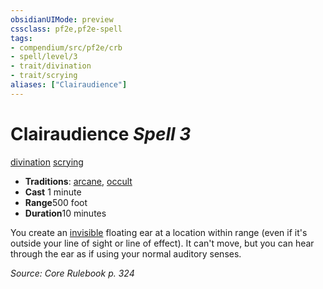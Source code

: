 ```yaml
---
obsidianUIMode: preview
cssclass: pf2e,pf2e-spell
tags:
- compendium/src/pf2e/crb
- spell/level/3
- trait/divination
- trait/scrying
aliases: ["Clairaudience"]
---
```

# Clairaudience *Spell 3*   
[divination](/rules/traits/divination.md)  [scrying](/rules/traits/scrying.md)  

- **Traditions**: [arcane](/rules/traits/arcane.md), [occult](/rules/traits/occult.md)
- **Cast** 1 minute 
- **Range**500 foot
- **Duration**10 minutes

You create an [invisible](/rules/conditions.md#Invisible) floating ear at a location within range (even if it's outside your line of sight or line of effect). It can't move, but you can hear through the ear as if using your normal auditory senses.

*Source: Core Rulebook p. 324*